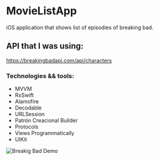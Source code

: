 # MovieListApp
iOS application that shows list of episodies of breaking bad.

## API that I was using:
https://breakingbadapi.com/api/characters

### Technologies && tools:

- MVVM
- RxSwift
- Alamofire
- Decodable
- URLSession
- Patrón Creacional Builder
- Protocols
- Views Programmatically
- UIKit 


![Breakig Bad Demo](https://user-images.githubusercontent.com/44207529/110707513-6a7d3e80-81c7-11eb-9dba-5ea8ce8846c8.gif)

